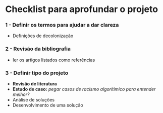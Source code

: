 # Checklist para aprofundar o projeto

### **1 - Definir os termos para ajudar a dar clareza**

* Definições de decolonização

### **2 - Revisão da bibliografia**

* ler os artigos listados como referências

### **3 - Definir tipo do projeto**

* **Revisão de literatura**
* **Estudo de caso:** _pegar casos de racismo algorítimico para entender melhor?_
* Análise de soluções
* Desenvolvimento de uma solução

